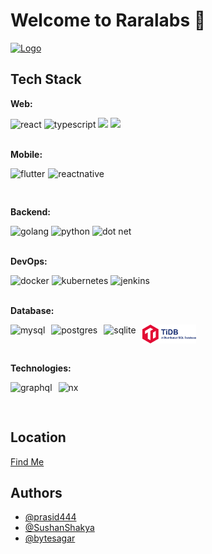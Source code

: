 # Welcome to Raralabs 👋

[![Logo](https://uploads-ssl.webflow.com/620a1fd6507b821e7b314ba3/620b6d03295fd06f2dd10d75_raralogo.png)](https://raralabs.com)

## Tech Stack

**Web:** 
<div>
<img height="30" alt="react" src="https://img.shields.io/badge/react-%2320232a.svg?style=for-the-badge&logo=react&logoColor=%2361DAFB">
<img height="30" alt="typescript" src="https://img.shields.io/badge/typescript-%23007ACC.svg?style=for-the-badge&logo=typescript&logoColor=white">
<img height="30" src="https://img.shields.io/badge/vite-%23646CFF.svg?style=for-the-badge&logo=vite&logoColor=white">
<img height="30" src="https://img.shields.io/badge/Next-black?style=for-the-badge&logo=next.js&logoColor=white" >
</div>
<br />


**Mobile:** 
<div style=" display:flex; gap:5px">
<img alt='flutter' src="https://img.shields.io/badge/Flutter-%2302569B.svg?style=for-the-badge&logo=Flutter&logoColor=white" height=30>
<img alt='reactnative'  src="https://img.shields.io/badge/react_native-%2320232a.svg?style=for-the-badge&logo=react&logoColor=%2361DAFB" height=30>
</div>
<br />




**Backend:** 
<div>
<img height="30" alt="golang" src="https://img.shields.io/badge/go-%2300ADD8.svg?style=for-the-badge&logo=go&logoColor=white">
<img height="30" alt="python" src="https://img.shields.io/badge/python-3670A0?style=for-the-badge&logo=python&logoColor=ffdd54">
<img height="30" alt="dot net" src="https://img.shields.io/badge/.NET-5C2D91?style=for-the-badge&logo=.net&logoColor=white">
</div>
<br />


**DevOps:**  
<div>
<img height="30" alt="docker" src="https://img.shields.io/badge/docker-%230db7ed.svg?style=for-the-badge&logo=docker&logoColor=white">
<img height="30" alt="kubernetes" src="https://img.shields.io/badge/kubernetes-%23326ce5.svg?style=for-the-badge&logo=kubernetes&logoColor=white">
<img height="30" alt="jenkins" src="https://img.shields.io/badge/jenkins-%232C5263.svg?style=for-the-badge&logo=jenkins&logoColor=white">
</div>

<br />

**Database:**  
<div style="display:flex;gap:10px">
<img height="30" alt="mysql" src="https://img.shields.io/badge/mysql-%2300f.svg?style=for-the-badge&logo=mysql&logoColor=white">
<img height="30" alt="postgres" src="https://img.shields.io/badge/postgres-%23316192.svg?style=for-the-badge&logo=postgresql&logoColor=white">
<img height="30" alt="sqlite" src="https://img.shields.io/badge/sqlite-%2307405e.svg?style=for-the-badge&logo=sqlite&logoColor=white">
<img height="30" alt="tidb" src="https://github.com/pingcap/tidb/raw/master/docs/logo_with_text.png">



</div>
<br />

**Technologies:**  
<div style="display:flex;gap:10px">
<img height="30" alt="graphql" src="https://img.shields.io/badge/-GraphQL-E10098?style=for-the-badge&logo=graphql&logoColor=white">
<img height="30" alt="nx" src="https://img.shields.io/badge/nx-143055?style=for-the-badge&logo=nx&logoColor=white">


</div>
<br />



## Location

[Find Me](https://g.page/rara-labs?share)
<br />

## Authors

- [@prasid444](https://www.github.com/prasid444)
- [@SushanShakya](https://www.github.com/SushanShakya)
- [@bytesagar](https://www.github.com/bytesagar)

